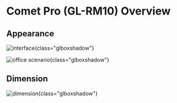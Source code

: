# Comet Pro (GL-RM10) Overview

## Appearance

![interface](https://static.gl-inet.com/docs/kvm/user_guide/gl-rm10/rm10-interface.jpg){class="glboxshadow"}

![office scenario](https://static.gl-inet.com/docs/kvm/user_guide/gl-rm10/rm10-scenario-office.png){class="glboxshadow"}

## Dimension

![dimension](https://static.gl-inet.com/docs/kvm/user_guide/gl-rm10/rm10-dimension.png){class="glboxshadow"}
